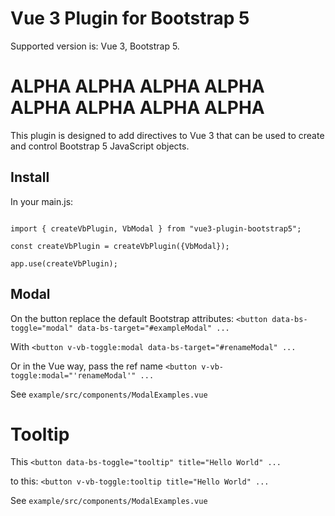 # Vue 3 Plugin for Bootstrap 5

Supported version is: Vue 3, Bootstrap 5.


# ALPHA ALPHA ALPHA ALPHA ALPHA ALPHA ALPHA ALPHA

This plugin is designed to add directives to Vue 3 that can be used to create and control Bootstrap 5 JavaScript 
objects.

## Install

In your main.js:
```vue

import { createVbPlugin, VbModal } from "vue3-plugin-bootstrap5";

const createVbPlugin = createVbPlugin({VbModal});

app.use(createVbPlugin);
```


## Modal

On the button replace the default Bootstrap attributes: 
    `<button data-bs-toggle="modal" data-bs-target="#exampleModal" ...`

With 
    `<button v-vb-toggle:modal data-bs-target="#renameModal" ...`

Or in the Vue way, pass the ref name `<button v-vb-toggle:modal="'renameModal'" ...`

See `example/src/components/ModalExamples.vue`


# Tooltip

This `<button data-bs-toggle="tooltip" title="Hello World" ...`

to this: `<button v-vb-toggle:tooltip title="Hello World" ...`

See `example/src/components/ModalExamples.vue`
